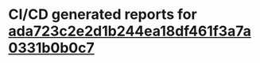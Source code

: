 # CI/CD generated reports for [ada723c2e2d1b244ea18df461f3a7a0331b0b0c7](https://github.com/hydephp/develop/commit/ada723c2e2d1b244ea18df461f3a7a0331b0b0c7)
